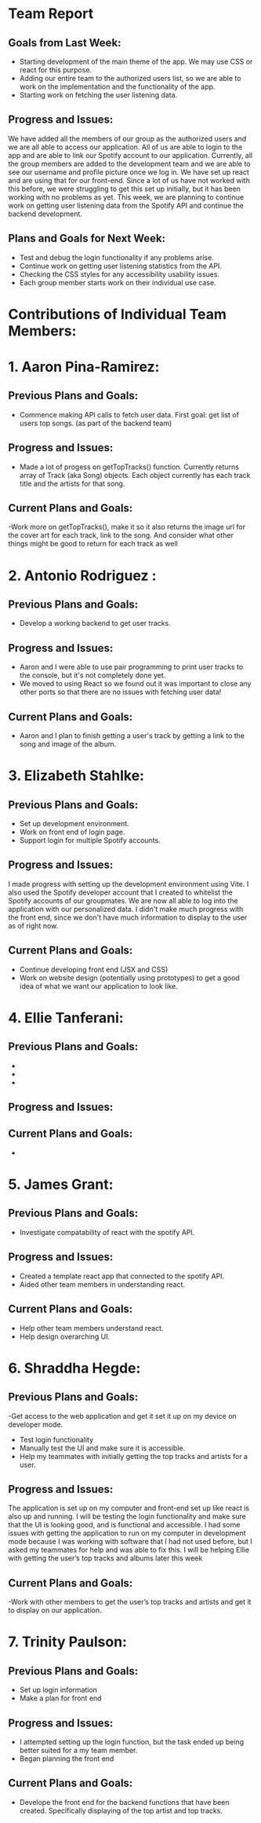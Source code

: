 # Team Report
## Goals from Last Week:
- Starting development of the main theme of the app. We may use CSS or react for this purpose. 
- Adding our entire team to the authorized users list, so we are able to work on the implementation and the functionality of the app. 
- Starting work on fetching the user listening data. 

## Progress and Issues:
We have added all the members of our group as the authorized users and we are all able to access our application. All of us are able to login to the app and are able to link our Spotify account to our application. Currently, all the group members are added to the development team and we are able to see our username and profile picture once we log in. We have set up react and are using that for our front-end. Since a lot of us have not worked with this before, we were struggling to get this set up initially, but it has been working with no problems as yet. This week, we are planning to continue work on getting user listening data from the Spotify API and continue the backend development. 

## Plans and Goals for Next Week:
- Test and debug the login functionality if any problems arise. 
- Continue work on getting user listening statistics from the API.
- Checking the CSS styles for any accessibility usability issues. 
- Each group member starts work on their individual use case. 

# Contributions of Individual Team Members: 

# 1. Aaron Pina-Ramirez: 
## Previous Plans and Goals:
- Commence making API calls to fetch user data. First goal: get list of users top songs. (as part of the backend team)

## Progress and Issues:
- Made a lot of progess on getTopTracks() function. Currently returns array of Track (aka Song) objects. Each object currently has each track title and the artists for that song. 

## Current Plans and Goals:
-Work more on getTopTracks(), make it so it also returns the image url for the cover art for each track, link to the song. And consider what other things might be good to return for each track as well


# 2. Antonio Rodriguez :
## Previous Plans and Goals:
- Develop a working backend to get user tracks.

## Progress and Issues:
- Aaron and I were able to use pair programming to print user tracks to the console, but it's not completely done yet.
- We moved to using React so we found out it was important to close any other ports so that there are no issues with fetching user data!

## Current Plans and Goals:
- Aaron and I plan to finish getting a user's track by getting a link to the song and image of the album.

# 3. Elizabeth Stahlke:
## Previous Plans and Goals:
- Set up development environment.
- Work on front end of login page.
- Support login for multiple Spotify accounts.

## Progress and Issues:
I made progress with setting up the development environment using Vite. I also used the Spotify developer account that I created to whitelist the Spotify accounts of our groupmates. We are now all able to log into the application with our personalized data. I didn't make much progress with the front end, since we don't have much information to display to the user as of right now.

## Current Plans and Goals:
- Continue developing front end (JSX and CSS)
- Work on website design (potentially using prototypes) to get a good idea of what we want our application to look like.

# 4. Ellie Tanferani:
## Previous Plans and Goals:
-
-
-

## Progress and Issues:

## Current Plans and Goals:
-

# 5. James Grant:
## Previous Plans and Goals:
- Investigate compatability of react with the spotify API.

## Progress and Issues:
- Created a template react app that connected to the spotify API.
- Aided other team members in understanding react.

## Current Plans and Goals:
- Help other team members understand react.
- Help design overarching UI.

# 6. Shraddha Hegde:
## Previous Plans and Goals:
-Get access to the web application and get it set it up on my device on developer mode. 
- Test login functionality
- Manually test the UI and make sure it is accessible. 
- Help my teammates with initially getting the top tracks and artists for a user. 

## Progress and Issues:
The application is set up on my computer and front-end set up like react is also up and running. I will be testing the login functionality and make sure that the UI is looking good, and is functional and accessible. I had some issues with getting the application to run on my computer in development mode because I was working with software that I had not used before, but I asked my teammates for help and was able to fix this. I will be helping Ellie with getting the user’s top tracks and albums later this week

## Current Plans and Goals:
-Work with other members to get the user’s top tracks and artists and get it to display on our application. 
 

# 7. Trinity Paulson:
## Previous Plans and Goals:
- Set up login information
- Make a plan for front end

## Progress and Issues:
- I attempted setting up the login function, but the task ended up being better suited for a my team member.
- Began planning the front end

## Current Plans and Goals:
- Develope the front end for the backend functions that have been created. Specifically displaying of the top artist and top tracks.
